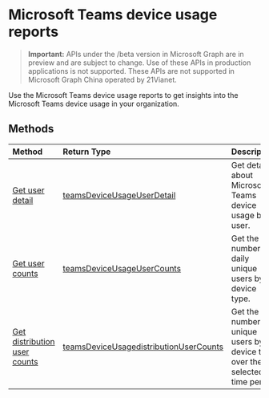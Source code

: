 # Microsoft Teams device usage reports

> **Important:** APIs under the /beta version in Microsoft Graph are in preview and are subject to change. Use of these APIs in production applications is not supported. These APIs are not supported in Microsoft Graph China operated by 21Vianet.

Use the Microsoft Teams device usage reports to get insights into the Microsoft Teams device usage in your organization. 

## Methods

| Method                                   | Return Type                              | Description                              |
| :--------------------------------------- | :--------------------------------------- | :--------------------------------------- |
| [Get user detail](../api/reportroot_getteamsdeviceusageuserdetail.md) | [teamsDeviceUsageUserDetail](../resources/teamsdeviceusageuserdetail.md) | Get details about Microsoft Teams device usage by user. |
| [Get user counts](../api/reportroot_getteamsdeviceusageusercounts.md) | [teamsDeviceUsageUserCounts](../resources/teamsdeviceusageusercounts.md) | Get the number of daily unique users by device type. |
| [Get distribution user counts](../api/reportroot_getteamsdeviceusagedistributionusercounts.md) | [teamsDeviceUsagedistributionUserCounts](../resources/teamsdeviceusagedistributionusercounts.md) | Get the number of unique users by device type over the selected time period. |
